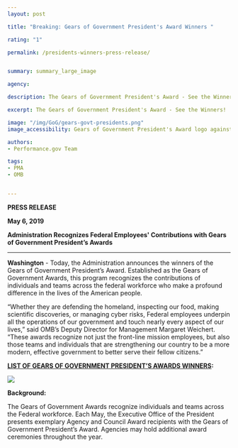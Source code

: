```yaml
---
layout: post

title: "Breaking: Gears of Government President's Award Winners "

rating: "1"

permalink: /presidents-winners-press-release/


summary: summary_large_image

agency:

description: The Gears of Government President's Award - See the Winners!

excerpt: The Gears of Government President's Award - See the Winners!

image: "/img/GoG/gears-govt-presidents.png"
image_accessibility: Gears of Government President's Award logo against a gold background.

authors:
- Performance.gov Team

tags:
- PMA
- OMB


---
```


**PRESS RELEASE**

**May 6, 2019**

**Administration Recognizes Federal Employees' Contributions with Gears of Government President’s Awards**

----------------------------------------------------------------------------------------

**Washington** - Today, the Administration announces the winners of the Gears of Government President’s Award. Established as the Gears of Government Awards, this program recognizes the contributions of individuals and teams across the federal workforce who make a profound difference in the lives of the American people.

“Whether they are defending the homeland, inspecting our food, making scientific discoveries, or managing cyber risks, Federal employees underpin all the operations of our government and touch nearly every aspect of our lives,” said OMB’s Deputy Director for Management Margaret Weichert. “These awards recognize not just the front-line mission employees, but also those teams and individuals that are strengthening our country to be a more modern, effective government to better serve their fellow citizens.”

**[LIST OF GEARS OF GOVERNMENT PRESIDENT’S AWARDS WINNERS](https://www.performance.gov/gearawards/winners/):**

<img src="{{ site.baseurl }}/img/GoG/presidents-winner-table.PNG">

**Background:**

The Gears of Government Awards recognize individuals and teams across the Federal workforce. Each May, the Executive Office of the President presents exemplary Agency and Council Award recipients with the Gears of Government President’s Award. Agencies may hold additional award ceremonies throughout the year.
